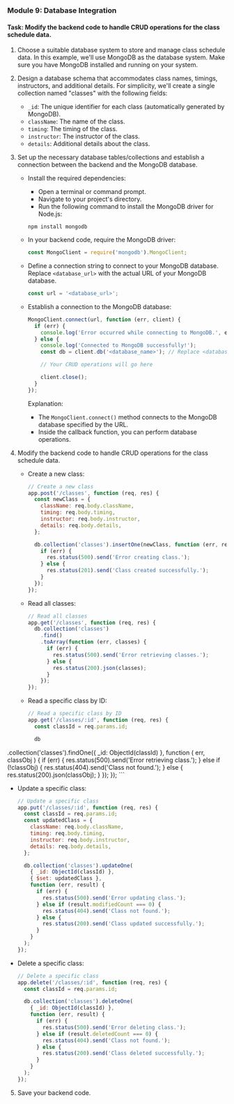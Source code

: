 

### Module 9: Database Integration

#### Task: Modify the backend code to handle CRUD operations for the class schedule data.

1. Choose a suitable database system to store and manage class schedule data. In this example, we'll use MongoDB as the database system. Make sure you have MongoDB installed and running on your system.

2. Design a database schema that accommodates class names, timings, instructors, and additional details. For simplicity, we'll create a single collection named "classes" with the following fields:

   - `_id`: The unique identifier for each class (automatically generated by MongoDB).
   - `className`: The name of the class.
   - `timing`: The timing of the class.
   - `instructor`: The instructor of the class.
   - `details`: Additional details about the class.

3. Set up the necessary database tables/collections and establish a connection between the backend and the MongoDB database.

   - Install the required dependencies:
     - Open a terminal or command prompt.
     - Navigate to your project's directory.
     - Run the following command to install the MongoDB driver for Node.js:

     ```shell
     npm install mongodb
     ```

   - In your backend code, require the MongoDB driver:

     ```javascript
     const MongoClient = require('mongodb').MongoClient;
     ```

   - Define a connection string to connect to your MongoDB database. Replace `<database_url>` with the actual URL of your MongoDB database.

     ```javascript
     const url = '<database_url>';
     ```

   - Establish a connection to the MongoDB database:

     ```javascript
     MongoClient.connect(url, function (err, client) {
       if (err) {
         console.log('Error occurred while connecting to MongoDB.', err);
       } else {
         console.log('Connected to MongoDB successfully!');
         const db = client.db('<database_name>'); // Replace <database_name> with the name of your database

         // Your CRUD operations will go here

         client.close();
       }
     });
     ```

     Explanation:
     - The `MongoClient.connect()` method connects to the MongoDB database specified by the URL.
     - Inside the callback function, you can perform database operations.

4. Modify the backend code to handle CRUD operations for the class schedule data.

   - Create a new class:

     ```javascript
     // Create a new class
     app.post('/classes', function (req, res) {
       const newClass = {
         className: req.body.className,
         timing: req.body.timing,
         instructor: req.body.instructor,
         details: req.body.details,
       };

       db.collection('classes').insertOne(newClass, function (err, result) {
         if (err) {
           res.status(500).send('Error creating class.');
         } else {
           res.status(201).send('Class created successfully.');
         }
       });
     });
     ```

   - Read all classes:

     ```javascript
     // Read all classes
     app.get('/classes', function (req, res) {
       db.collection('classes')
         .find()
         .toArray(function (err, classes) {
           if (err) {
             res.status(500).send('Error retrieving classes.');
           } else {
             res.status(200).json(classes);
           }
         });
     });
     ```

   - Read a specific class by ID:

     ```javascript
     // Read a specific class by ID
     app.get('/classes/:id', function (req, res) {
       const classId = req.params.id;

       db

.collection('classes').findOne({ _id: ObjectId(classId) }, function (
         err,
         classObj
       ) {
         if (err) {
           res.status(500).send('Error retrieving class.');
         } else if (!classObj) {
           res.status(404).send('Class not found.');
         } else {
           res.status(200).json(classObj);
         }
       });
     });
     ```

   - Update a specific class:

     ```javascript
     // Update a specific class
     app.put('/classes/:id', function (req, res) {
       const classId = req.params.id;
       const updatedClass = {
         className: req.body.className,
         timing: req.body.timing,
         instructor: req.body.instructor,
         details: req.body.details,
       };

       db.collection('classes').updateOne(
         { _id: ObjectId(classId) },
         { $set: updatedClass },
         function (err, result) {
           if (err) {
             res.status(500).send('Error updating class.');
           } else if (result.modifiedCount === 0) {
             res.status(404).send('Class not found.');
           } else {
             res.status(200).send('Class updated successfully.');
           }
         }
       );
     });
     ```

   - Delete a specific class:

     ```javascript
     // Delete a specific class
     app.delete('/classes/:id', function (req, res) {
       const classId = req.params.id;

       db.collection('classes').deleteOne(
         { _id: ObjectId(classId) },
         function (err, result) {
           if (err) {
             res.status(500).send('Error deleting class.');
           } else if (result.deletedCount === 0) {
             res.status(404).send('Class not found.');
           } else {
             res.status(200).send('Class deleted successfully.');
           }
         }
       );
     });
     ```

5. Save your backend code.

